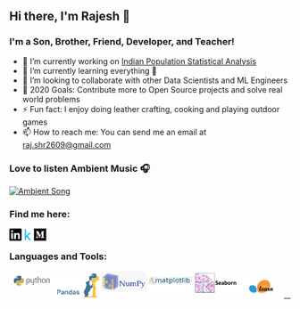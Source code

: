 ## Hi there, I'm Rajesh 👋

### I'm a Son, Brother, Friend, Developer, and Teacher!
- 🔭 I’m currently working on [Indian Population Statistical Analysis](https://www.kaggle.com/sm261998/indian-population-stats-for-data-analysis)
- 🌱 I’m currently learning everything 🤣
- 👯 I’m looking to collaborate with other Data Scientists and ML Engineers
- 🥅 2020 Goals: Contribute more to Open Source projects and solve real world problems
- ⚡ Fun fact: I enjoy doing leather crafting, cooking and playing outdoor games
- 📫 How to reach me: You can send me an email at raj.shr2609@gmail.com

### Love to listen Ambient Music 🎧
[<img src=Supp_files/sound_cloud.gif alt="Ambient Song" width="100" />](https://soundcloud.com/ambientmusicalgenre/kasseo-border)

### Find me here:
[<img align="left" alt="Rajesh | Linkedin" width="22px" src="Supp_files/linkedin.svg" />](https://www.linkedin.com/in/rajesh-ml-engg)
[<img align="left" alt="Rajesh | Kaggle" width="22px" src="Supp_files/kaggle.png" />](https://www.kaggle.com/rajesh2609)
[<img align="left" alt="Rajesh | Medium" width="22px" src="Supp_files/medium.png" />](https://medium.com/@Rajesh_ML_Engg)

<br />

### Languages and Tools:
[<img align="left" alt="Rajesh | Python" width="82px" src="Supp_files/python.png" />]()
[<img align="left" alt="Rajesh | Pandas" width="82px" src="Supp_files/pandas.jpg" />]()
[<img align="left" alt="Rajesh | Numpy" width="82px" src="Supp_files/numpy.png" />]()
[<img align="left" alt="Rajesh | Matplotlib" width="82px" src="Supp_files/Matplotlib.jpeg" />]()
[<img align="left" alt="Rajesh | Seaborn" width="82px" src="Supp_files/seaborn.png" />]()
[<img align="left" alt="Rajesh | Scikit-learn" width="82px" src="Supp_files/sklearn.jpg" />]()

<br />
<br />

---